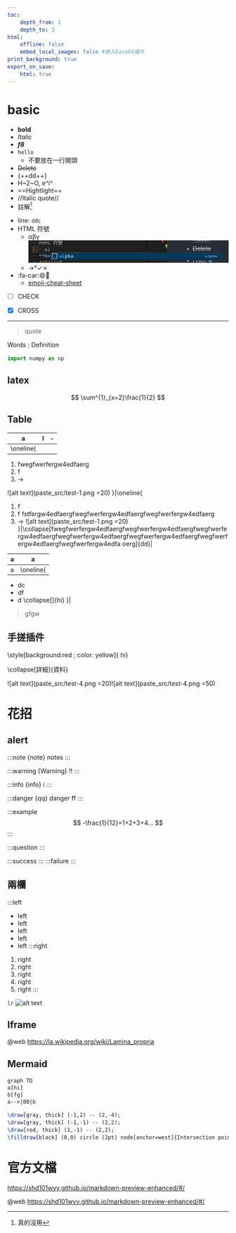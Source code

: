 ```yaml
---
toc:
    depth_from: 1
    depth_to: 3
html:
    offline: false
    embed_local_images: false #嵌入base64圖片
print_background: true
export_on_save:
    html: true
---
```











# basic 

- **bold**
- *Italic*
- ***f8***
- ```hello```
  - 不要放在一行開頭
- ~~Delete~~
- {++dd++}
- H~2~O, e^i^
- ==Hightlight==
- //Italic quote//
- 註解[^tag] 
[^tag]: 真的沒用
- line: ```ddc```
- HTML 符號
  - &alpha;&beta;&gamma; 
![alt text](paste_src/test-3.png)
  - &rarr;&deg;&check;&cross;
- :fa-car::smile::bus:
  - [emoji-cheat-sheet](https://github.com/ikatyang/emoji-cheat-sheet/blob/master/README.md )
- [ ] CHECK
- [x] CROSS



 


---

> quote 

Words
: Definition






```python 
import numpy as np
```





## latex 

$$
\sum^{1}_{x=2}\frac{1}{2}
$$



## Table







|a|l|-|
|-|-|-|
|\oneline{
1. fwegfwerfergw4edfaerg
2. f 
3. &rarr;

![alt text](paste_src/test-1.png =20)
}|\oneline{
1. f 
2. f fstfergw4edfaergfwegfwerfergw4edfaergfwegfwerfergw4edfaerg
3. &rarr;
![alt text](paste_src/test-1.png =20)
}|\collapse[fwegfwerfergw4edfaergfwegfwerfergw4edfaergfwegfwerfergw4edfaergfwegfwerfergw4edfaergfwegfwerfergw4edfaergfwegfwerfergw4edfaergfwegfwerfergw4edfa oerg]{dd}|



|a|a|
|-|-|
|a|\oneline{
- dc 
- df 
- d
\collapse[]{hi}
}| 


>gfgw


## 手搓插件 

\style[background:red ; color: yellow]{ hi}

\collapse[詳細]{資料}

![alt text](paste_src/test-4.png =20)![alt text](paste_src/test-4.png =50)

# 花招

## alert 

:::note {note}
notes
:::


:::warning {Warning}
!!
:::


:::info {info}
i
:::



:::danger
{qq}
danger
ff
:::



:::example
$$
-\frac{1}{12}=1+2+3+4...
$$
:::

:::question
:::

:::success
:::
:::failure
:::








## 兩欄 
:::left
- left 
- left 
- left 
- left 
- left 
:::right
1. right 
1. right 
1. right 
1. right 
1. right 
:::




 ```lr```
![alt text](paste_src/test-2.png)


## Iframe

@web https://la.wikipedia.org/wiki/Lamina_propria


## Mermaid 


```mermaid
graph TD 
a[hi] 
b[fg] 
a-->|00|b

```



```tikz
\draw[gray, thick] (-1,2) -- (2,-4);
\draw[gray, thick] (-1,-1) -- (2,2);
\draw[red, thick] (1,-1) -- (2,2);
\filldraw[black] (0,0) circle (2pt) node[anchor=west]{Intersection point};
```


# 官方文檔 
https://shd101wyy.github.io/markdown-preview-enhanced/#/ 

@web https://shd101wyy.github.io/markdown-preview-enhanced/#/
